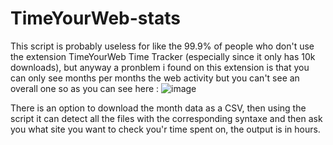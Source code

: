 # TimeYourWeb-stats
This script is probably useless for like the 99.9% of people who don't use the extension TimeYourWeb Time Tracker 
(especially since it only has 10k downloads), but anyway a pronblem i found on this extension is that you can only see
months per months the web activity but you can't see an overall one so as you can see here :
![image](https://github.com/SyRoxS1/TimeYourWeb-stats/assets/114361806/7838fc8d-8e0a-4b51-92eb-d01cb3e74c2a)

There is an option to download the month data as a CSV, then using the script it can detect all the files with the corresponding
syntaxe and then ask you what site you want to check you'r time spent on, the output is in hours.

